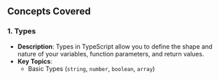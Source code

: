 ## Concepts Covered

### 1. **Types**
   - **Description**: 
     Types in TypeScript allow you to define the shape and nature of your variables, function parameters, and return values.
   - **Key Topics**:
     - Basic Types (`string`, `number`, `boolean`, `array`)